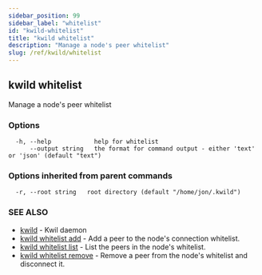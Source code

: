 ```yaml
---
sidebar_position: 99
sidebar_label: "whitelist"
id: "kwild-whitelist"
title: "kwild whitelist"
description: "Manage a node's peer whitelist"
slug: /ref/kwild/whitelist
---
```


## kwild whitelist

Manage a node's peer whitelist

### Options

```
  -h, --help            help for whitelist
      --output string   the format for command output - either 'text' or 'json' (default "text")
```

### Options inherited from parent commands

```
  -r, --root string   root directory (default "/home/jon/.kwild")
```

### SEE ALSO

* [kwild](/docs/ref/kwild)	 - Kwil daemon
* [kwild whitelist add](/docs/ref/kwild/whitelist/add)	 - Add a peer to the node's connection whitelist.
* [kwild whitelist list](/docs/ref/kwild/whitelist/list)	 - List the peers in the node's whitelist.
* [kwild whitelist remove](/docs/ref/kwild/whitelist/remove)	 - Remove a peer from the node's whitelist and disconnect it.


